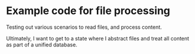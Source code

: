 # Example code for file processing

Testing out various scenarios to read files, and process content.

Ultimately, I want to get to a state where I abstract files and treat all content as part of a unified database.
